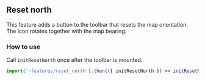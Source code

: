 ## Reset north

This feature adds a button to the toolbar that resets the map orientation.
The icon rotates together with the map bearing.

### How to use

Call `initResetNorth` once after the toolbar is mounted.

```ts
import('~features/reset_north').then(({ initResetNorth }) => initResetNorth());
```
